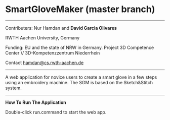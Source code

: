 # SmartGloveMaker (master branch)

------------

Contributers: Nur Hamdan and **David Garcia Olivares**

RWTH Aachen University, Germany

Funding:  EU and the state of NRW in Germany. Project 3D Competence Center // 3D-Kompetenzzentrum Niederrhein

Contact hamdan@cs.rwth-aachen.de

------------

A web application for novice users to create a smart glove in a few steps using an embroidery machine. The SGM is based on the Sketch&amp;Stitch system. 

------------

**How To Run The Application**

Double-click run.command to start the web app. 
